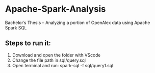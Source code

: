 # Apache-Spark-Analysis
Bachelor’s Thesis – Analyzing a portion of OpenAlex data using Apache Spark SQL

## Steps to run it:
1. Download and open the folder with VScode
2. Change the file path in sql/query.sql
3. Open terminal and run: spark-sql -f sql/query1.sql
